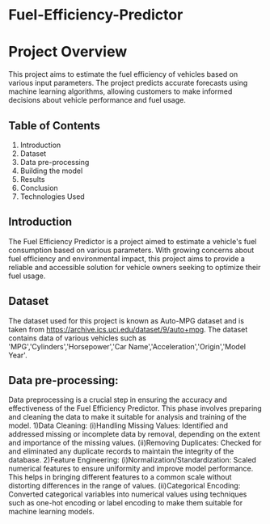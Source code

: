 # Fuel-Efficiency-Predictor
# Project Overview
This project aims to estimate the fuel efficiency of vehicles based on various input parameters. The project predicts accurate forecasts using machine learning algorithms, allowing customers to make informed decisions about vehicle performance and fuel usage.
## Table of Contents
1. Introduction
2. Dataset
3. Data pre-processing 
4. Building the model
6. Results
7. Conclusion
8. Technologies Used 
## Introduction
The Fuel Efficiency Predictor is a project aimed to estimate a vehicle's fuel consumption based on various parameters. With growing concerns about fuel efficiency and environmental impact, this project aims to provide a reliable and accessible solution for vehicle owners seeking to optimize their fuel usage.
## Dataset
The dataset used for this project is known as Auto-MPG dataset and is taken from https://archive.ics.uci.edu/dataset/9/auto+mpg. The dataset contains data of various vehicles such as 'MPG','Cylinders','Horsepower','Car Name','Acceleration','Origin','Model Year'.
## Data pre-processing:
Data preprocessing is a crucial step in ensuring the accuracy and effectiveness of the Fuel Efficiency Predictor. This phase involves preparing and cleaning the data to make it suitable for analysis and training of the model.
1)Data Cleaning:
(i)Handling Missing Values: Identified and addressed missing or incomplete data by removal, depending on the extent and importance of the missing values.
(ii)Removing Duplicates: Checked for and eliminated any duplicate records to maintain the integrity of the database.
2)Feature Engineering:
(i)Normalization/Standardization: Scaled numerical features to ensure uniformity and improve model performance. This helps in bringing different features to a common scale without distorting differences in the range of values.
(ii)Categorical Encoding: Converted categorical variables into numerical values using techniques such as one-hot encoding or label encoding to make them suitable for machine learning models.
